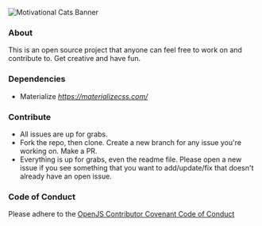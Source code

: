![Motivational Cats Banner](https://raw.githubusercontent.com/MayraPerpetua/motivationalCats/add-banner/img/Banner.png)

### About
This is an open source project that anyone can feel free to work on and contribute to. Get creative and have fun.

### Dependencies
- Materialize *https://materializecss.com/*

### Contribute
- All issues are up for grabs. 
- Fork the repo, then clone. Create a new branch for any issue you're working on. Make a PR.
- Everything is up for grabs, even the readme file. Please open a new issue if you see something that you want to add/update/fix that doesn't already have an open issue.

### Code of Conduct
Please adhere to the [OpenJS Contributor Covenant Code of Conduct](https://github.com/openjs-foundation/cross-project-council/blob/master/CODE_OF_CONDUCT.md)

